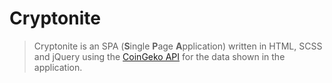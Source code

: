 
# Cryptonite
> Cryptonite is an SPA (**S**ingle **P**age **A**pplication) written in HTML, SCSS and jQuery using the [CoinGeko API](https://www.coingecko.com/en/api) for the data shown in the application.
